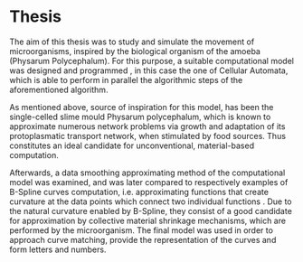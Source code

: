# Thesis
The aim of this thesis was to study and simulate the movement of microorganisms, inspired by the biological organism of the amoeba (Physarum Polycephalum). For this purpose, a suitable computational model was designed and programmed , in this case the one of Cellular Automata, which is able to perform in parallel the algorithmic steps of the aforementioned algorithm. 

As mentioned above, source of inspiration for this model, has been the single-celled slime mould Physarum polycephalum, which is known to approximate numerous network problems via growth and adaptation of its protoplasmatic transport network, when stimulated by food sources. Thus constitutes an ideal candidate for unconventional, material-based computation. 

Afterwards, a data smoothing  approximating method of the computational model was examined, and was later compared to respectively examples of B-Spline curves computation, i.e. approximating functions that create curvature  at the data points which connect two individual functions . Due to the natural curvature enabled by B-Spline, they consist of a good candidate for approximation by collective material shrinkage mechanisms, which are performed by the microorganism. The final model was used in order to approach curve matching, provide the representation of the curves and form letters and numbers.
